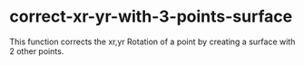 # correct-xr-yr-with-3-points-surface
This function corrects the xr,yr Rotation of a point by creating a surface with 2 other points.
